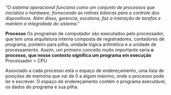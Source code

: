 *"O sistema operacional funciona como um conjunto de processos que inicializa o hardware, fornecendo as rotinas básicas para o controle dos dispositivos. Além disso, gerencia, escalona, faz a interação de tarefas e mantém a integridade do sistema."*

**Processo** Os programas de computador são executados pelo processador, que tem uma arquitetura interna composta de registradores, contadores de programa, ponteiro para pilha, unidade lógica aritmética e a unidade de processamento. Assim, um primeiro conceito muito importante seria **o processo, que nesse contexto significa um programa em execução**
Processador = CPU

Associado a cada processo está o espaço de endereçamento, uma lista de posições de memória que vai de 0 a algum máximo, onde o processo pode ler e escrever. O espaço de endereçamento contém o programa executável, os dados do programa e sua pilha.